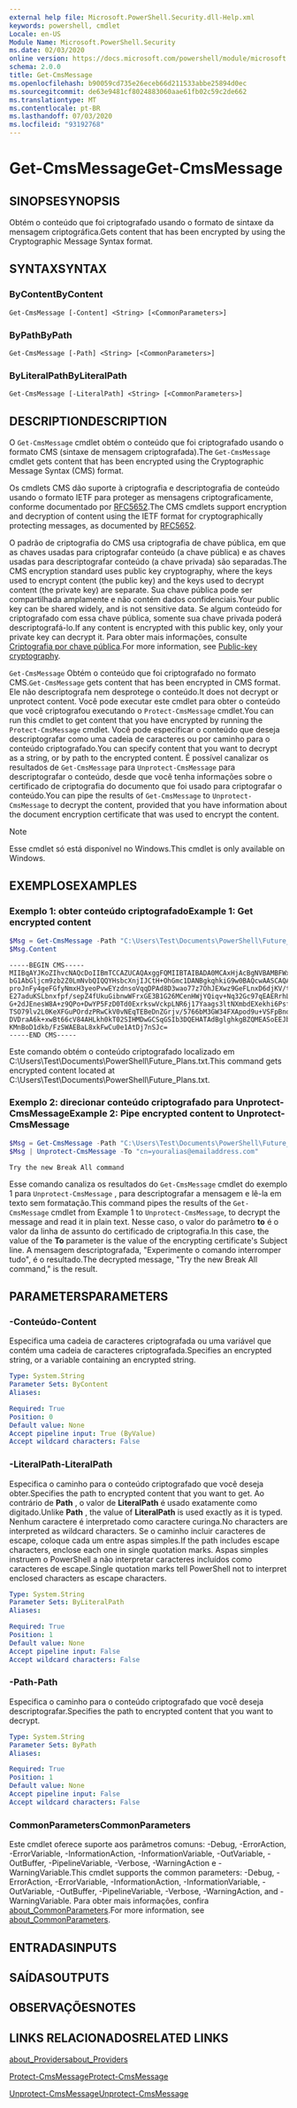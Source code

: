```yaml
---
external help file: Microsoft.PowerShell.Security.dll-Help.xml
keywords: powershell, cmdlet
Locale: en-US
Module Name: Microsoft.PowerShell.Security
ms.date: 02/03/2020
online version: https://docs.microsoft.com/powershell/module/microsoft.powershell.security/get-cmsmessage?view=powershell-7&WT.mc_id=ps-gethelp
schema: 2.0.0
title: Get-CmsMessage
ms.openlocfilehash: b90059cd735e26eceb66d211533abbe25894d0ec
ms.sourcegitcommit: de63e9481cf8024883060aae61fb02c59c2de662
ms.translationtype: MT
ms.contentlocale: pt-BR
ms.lasthandoff: 07/03/2020
ms.locfileid: "93192768"
---
```

# <span data-ttu-id="ac351-103">Get-CmsMessage</span><span class="sxs-lookup"><span data-stu-id="ac351-103">Get-CmsMessage</span></span>

## <span data-ttu-id="ac351-104">SINOPSE</span><span class="sxs-lookup"><span data-stu-id="ac351-104">SYNOPSIS</span></span>
<span data-ttu-id="ac351-105">Obtém o conteúdo que foi criptografado usando o formato de sintaxe da mensagem criptográfica.</span><span class="sxs-lookup"><span data-stu-id="ac351-105">Gets content that has been encrypted by using the Cryptographic Message Syntax format.</span></span>

## <span data-ttu-id="ac351-106">SYNTAX</span><span class="sxs-lookup"><span data-stu-id="ac351-106">SYNTAX</span></span>

### <span data-ttu-id="ac351-107">ByContent</span><span class="sxs-lookup"><span data-stu-id="ac351-107">ByContent</span></span>

```
Get-CmsMessage [-Content] <String> [<CommonParameters>]
```

### <span data-ttu-id="ac351-108">ByPath</span><span class="sxs-lookup"><span data-stu-id="ac351-108">ByPath</span></span>

```
Get-CmsMessage [-Path] <String> [<CommonParameters>]
```

### <span data-ttu-id="ac351-109">ByLiteralPath</span><span class="sxs-lookup"><span data-stu-id="ac351-109">ByLiteralPath</span></span>

```
Get-CmsMessage [-LiteralPath] <String> [<CommonParameters>]
```

## <span data-ttu-id="ac351-110">DESCRIPTION</span><span class="sxs-lookup"><span data-stu-id="ac351-110">DESCRIPTION</span></span>

<span data-ttu-id="ac351-111">O `Get-CmsMessage` cmdlet obtém o conteúdo que foi criptografado usando o formato CMS (sintaxe de mensagem criptografada).</span><span class="sxs-lookup"><span data-stu-id="ac351-111">The `Get-CmsMessage` cmdlet gets content that has been encrypted using the Cryptographic Message Syntax (CMS) format.</span></span>

<span data-ttu-id="ac351-112">Os cmdlets CMS dão suporte à criptografia e descriptografia de conteúdo usando o formato IETF para proteger as mensagens criptograficamente, conforme documentado por [RFC5652](https://tools.ietf.org/html/rfc5652).</span><span class="sxs-lookup"><span data-stu-id="ac351-112">The CMS cmdlets support encryption and decryption of content using the IETF format for cryptographically protecting messages, as documented by [RFC5652](https://tools.ietf.org/html/rfc5652).</span></span>

<span data-ttu-id="ac351-113">O padrão de criptografia do CMS usa criptografia de chave pública, em que as chaves usadas para criptografar conteúdo (a chave pública) e as chaves usadas para descriptografar conteúdo (a chave privada) são separadas.</span><span class="sxs-lookup"><span data-stu-id="ac351-113">The CMS encryption standard uses public key cryptography, where the keys used to encrypt content (the public key) and the keys used to decrypt content (the private key) are separate.</span></span> <span data-ttu-id="ac351-114">Sua chave pública pode ser compartilhada amplamente e não contém dados confidenciais.</span><span class="sxs-lookup"><span data-stu-id="ac351-114">Your public key can be shared widely, and is not sensitive data.</span></span> <span data-ttu-id="ac351-115">Se algum conteúdo for criptografado com essa chave pública, somente sua chave privada poderá descriptografá-lo.</span><span class="sxs-lookup"><span data-stu-id="ac351-115">If any content is encrypted with this public key, only your private key can decrypt it.</span></span> <span data-ttu-id="ac351-116">Para obter mais informações, consulte [Criptografia por chave pública](https://en.wikipedia.org/wiki/Public-key_cryptography).</span><span class="sxs-lookup"><span data-stu-id="ac351-116">For more information, see [Public-key cryptography](https://en.wikipedia.org/wiki/Public-key_cryptography).</span></span>

<span data-ttu-id="ac351-117">`Get-CmsMessage` Obtém o conteúdo que foi criptografado no formato CMS.</span><span class="sxs-lookup"><span data-stu-id="ac351-117">`Get-CmsMessage` gets content that has been encrypted in CMS format.</span></span> <span data-ttu-id="ac351-118">Ele não descriptografa nem desprotege o conteúdo.</span><span class="sxs-lookup"><span data-stu-id="ac351-118">It does not decrypt or unprotect content.</span></span> <span data-ttu-id="ac351-119">Você pode executar este cmdlet para obter o conteúdo que você criptografou executando o `Protect-CmsMessage` cmdlet.</span><span class="sxs-lookup"><span data-stu-id="ac351-119">You can run this cmdlet to get content that you have encrypted by running the `Protect-CmsMessage` cmdlet.</span></span> <span data-ttu-id="ac351-120">Você pode especificar o conteúdo que deseja descriptografar como uma cadeia de caracteres ou por caminho para o conteúdo criptografado.</span><span class="sxs-lookup"><span data-stu-id="ac351-120">You can specify content that you want to decrypt as a string, or by path to the encrypted content.</span></span> <span data-ttu-id="ac351-121">É possível canalizar os resultados de `Get-CmsMessage` para `Unprotect-CmsMessage` para descriptografar o conteúdo, desde que você tenha informações sobre o certificado de criptografia do documento que foi usado para criptografar o conteúdo.</span><span class="sxs-lookup"><span data-stu-id="ac351-121">You can pipe the results of `Get-CmsMessage` to `Unprotect-CmsMessage` to decrypt the content, provided that you have information about the document encryption certificate that was used to encrypt the content.</span></span>

> [!NOTE]
> <span data-ttu-id="ac351-122">Esse cmdlet só está disponível no Windows.</span><span class="sxs-lookup"><span data-stu-id="ac351-122">This cmdlet is only available on Windows.</span></span>

## <span data-ttu-id="ac351-123">EXEMPLOS</span><span class="sxs-lookup"><span data-stu-id="ac351-123">EXAMPLES</span></span>

### <span data-ttu-id="ac351-124">Exemplo 1: obter conteúdo criptografado</span><span class="sxs-lookup"><span data-stu-id="ac351-124">Example 1: Get encrypted content</span></span>

```powershell
$Msg = Get-CmsMessage -Path "C:\Users\Test\Documents\PowerShell\Future_Plans.txt"
$Msg.Content
```

```Output
-----BEGIN CMS-----
MIIBqAYJKoZIhvcNAQcDoIIBmTCCAZUCAQAxggFQMIIBTAIBADA0MCAxHjAcBgNVBAMBFWxlZWhv
bG1AbGljcm9zb2Z0LmNvbQIQQYHsbcXnjIJCtH+OhGmc1DANBgkqhkiG9w0BAQcwAASCAQAnkFHM
proJnFy4geFGfyNmxH3yeoPvwEYzdnsoVqqDPAd8D3wao77z7OhJEXwz9GeFLnxD6djKV/tF4PxR
E27aduKSLbnxfpf/sepZ4fUkuGibnwWFrxGE3B1G26MCenHWjYQiqv+Nq32Gc97qEAERrhLv6S4R
G+2dJEnesW8A+z9QPo+DwYP5FzD0Td0ExrkswVckpLNR6j17Yaags3ltNXmbdEXekhi6Psf2MLMP
TSO79lv2L0KeXFGuPOrdzPRwCkV0vNEqTEBeDnZGrjv/5766bM3GW34FXApod9u+VSFpBnqVOCBA
DVDraA6k+xwBt66cV84AHLkh0kT02SIHMDwGCSqGSIb3DQEHATAdBglghkgBZQMEASoEEJbJaiRl
KMnBoD1dkb/FzSWAEBaL8xkFwCu0e1AtDj7nSJc=
-----END CMS-----
```

<span data-ttu-id="ac351-125">Este comando obtém o conteúdo criptografado localizado em C:\Users\Test\Documents\PowerShell\Future_Plans.txt.</span><span class="sxs-lookup"><span data-stu-id="ac351-125">This command gets encrypted content located at C:\Users\Test\Documents\PowerShell\Future_Plans.txt.</span></span>

### <span data-ttu-id="ac351-126">Exemplo 2: direcionar conteúdo criptografado para Unprotect-CmsMessage</span><span class="sxs-lookup"><span data-stu-id="ac351-126">Example 2: Pipe encrypted content to Unprotect-CmsMessage</span></span>

```powershell
$Msg = Get-CmsMessage -Path "C:\Users\Test\Documents\PowerShell\Future_Plans.txt"
$Msg | Unprotect-CmsMessage -To "cn=youralias@emailaddress.com"
```

```Output
Try the new Break All command
```

<span data-ttu-id="ac351-127">Esse comando canaliza os resultados do `Get-CmsMessage` cmdlet do exemplo 1 para `Unprotect-CmsMessage` , para descriptografar a mensagem e lê-la em texto sem formatação.</span><span class="sxs-lookup"><span data-stu-id="ac351-127">This command pipes the results of the `Get-CmsMessage` cmdlet from Example 1 to `Unprotect-CmsMessage`, to decrypt the message and read it in plain text.</span></span> <span data-ttu-id="ac351-128">Nesse caso, o valor do parâmetro **to** é o valor da linha de assunto do certificado de criptografia.</span><span class="sxs-lookup"><span data-stu-id="ac351-128">In this case, the value of the **To** parameter is the value of the encrypting certificate's Subject line.</span></span> <span data-ttu-id="ac351-129">A mensagem descriptografada, "Experimente o comando interromper tudo", é o resultado.</span><span class="sxs-lookup"><span data-stu-id="ac351-129">The decrypted message, "Try the new Break All command," is the result.</span></span>

## <span data-ttu-id="ac351-130">PARAMETERS</span><span class="sxs-lookup"><span data-stu-id="ac351-130">PARAMETERS</span></span>

### <span data-ttu-id="ac351-131">-Conteúdo</span><span class="sxs-lookup"><span data-stu-id="ac351-131">-Content</span></span>

<span data-ttu-id="ac351-132">Especifica uma cadeia de caracteres criptografada ou uma variável que contém uma cadeia de caracteres criptografada.</span><span class="sxs-lookup"><span data-stu-id="ac351-132">Specifies an encrypted string, or a variable containing an encrypted string.</span></span>

```yaml
Type: System.String
Parameter Sets: ByContent
Aliases:

Required: True
Position: 0
Default value: None
Accept pipeline input: True (ByValue)
Accept wildcard characters: False
```

### <span data-ttu-id="ac351-133">-LiteralPath</span><span class="sxs-lookup"><span data-stu-id="ac351-133">-LiteralPath</span></span>

<span data-ttu-id="ac351-134">Especifica o caminho para o conteúdo criptografado que você deseja obter.</span><span class="sxs-lookup"><span data-stu-id="ac351-134">Specifies the path to encrypted content that you want to get.</span></span> <span data-ttu-id="ac351-135">Ao contrário de **Path** , o valor de **LiteralPath** é usado exatamente como digitado.</span><span class="sxs-lookup"><span data-stu-id="ac351-135">Unlike **Path** , the value of **LiteralPath** is used exactly as it is typed.</span></span> <span data-ttu-id="ac351-136">Nenhum caractere é interpretado como caractere curinga.</span><span class="sxs-lookup"><span data-stu-id="ac351-136">No characters are interpreted as wildcard characters.</span></span> <span data-ttu-id="ac351-137">Se o caminho incluir caracteres de escape, coloque cada um entre aspas simples.</span><span class="sxs-lookup"><span data-stu-id="ac351-137">If the path includes escape characters, enclose each one in single quotation marks.</span></span>
<span data-ttu-id="ac351-138">Aspas simples instruem o PowerShell a não interpretar caracteres incluídos como caracteres de escape.</span><span class="sxs-lookup"><span data-stu-id="ac351-138">Single quotation marks tell PowerShell not to interpret enclosed characters as escape characters.</span></span>

```yaml
Type: System.String
Parameter Sets: ByLiteralPath
Aliases:

Required: True
Position: 1
Default value: None
Accept pipeline input: False
Accept wildcard characters: False
```

### <span data-ttu-id="ac351-139">-Path</span><span class="sxs-lookup"><span data-stu-id="ac351-139">-Path</span></span>

<span data-ttu-id="ac351-140">Especifica o caminho para o conteúdo criptografado que você deseja descriptografar.</span><span class="sxs-lookup"><span data-stu-id="ac351-140">Specifies the path to encrypted content that you want to decrypt.</span></span>

```yaml
Type: System.String
Parameter Sets: ByPath
Aliases:

Required: True
Position: 1
Default value: None
Accept pipeline input: False
Accept wildcard characters: False
```

### <span data-ttu-id="ac351-141">CommonParameters</span><span class="sxs-lookup"><span data-stu-id="ac351-141">CommonParameters</span></span>

<span data-ttu-id="ac351-142">Este cmdlet oferece suporte aos parâmetros comuns: -Debug, -ErrorAction, -ErrorVariable, -InformationAction, -InformationVariable, -OutVariable, -OutBuffer, -PipelineVariable, -Verbose, -WarningAction e -WarningVariable.</span><span class="sxs-lookup"><span data-stu-id="ac351-142">This cmdlet supports the common parameters: -Debug, -ErrorAction, -ErrorVariable, -InformationAction, -InformationVariable, -OutVariable, -OutBuffer, -PipelineVariable, -Verbose, -WarningAction, and -WarningVariable.</span></span> <span data-ttu-id="ac351-143">Para obter mais informações, confira [about_CommonParameters](https://go.microsoft.com/fwlink/?LinkID=113216).</span><span class="sxs-lookup"><span data-stu-id="ac351-143">For more information, see [about_CommonParameters](https://go.microsoft.com/fwlink/?LinkID=113216).</span></span>

## <span data-ttu-id="ac351-144">ENTRADAS</span><span class="sxs-lookup"><span data-stu-id="ac351-144">INPUTS</span></span>

## <span data-ttu-id="ac351-145">SAÍDAS</span><span class="sxs-lookup"><span data-stu-id="ac351-145">OUTPUTS</span></span>

## <span data-ttu-id="ac351-146">OBSERVAÇÕES</span><span class="sxs-lookup"><span data-stu-id="ac351-146">NOTES</span></span>

## <span data-ttu-id="ac351-147">LINKS RELACIONADOS</span><span class="sxs-lookup"><span data-stu-id="ac351-147">RELATED LINKS</span></span>

[<span data-ttu-id="ac351-148">about_Providers</span><span class="sxs-lookup"><span data-stu-id="ac351-148">about_Providers</span></span>](../Microsoft.PowerShell.Core/About/about_Providers.md)

[<span data-ttu-id="ac351-149">Protect-CmsMessage</span><span class="sxs-lookup"><span data-stu-id="ac351-149">Protect-CmsMessage</span></span>](Protect-CmsMessage.md)

[<span data-ttu-id="ac351-150">Unprotect-CmsMessage</span><span class="sxs-lookup"><span data-stu-id="ac351-150">Unprotect-CmsMessage</span></span>](Unprotect-CmsMessage.md)
